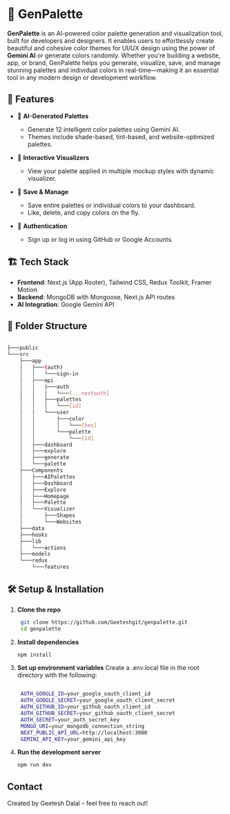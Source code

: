 # 🎨 GenPalette

**GenPalette** is an AI-powered color palette generation and visualization tool, built for developers and designers. It enables users to effortlessly create beautiful and cohesive color themes for UI/UX design using the power of **Gemini AI** or generate colors randomly. Whether you're building a website, app, or brand, GenPalette helps you generate, visualize, save, and manage stunning palettes and individual colors in real-time—making it an essential tool in any modern design or development workflow.

## 🚀 Features

- 🤖 **AI-Generated Palettes**
  - Generate 12 intelligent color palettes using Gemini AI.
  - Themes include shade-based, tint-based, and website-optimized palettes.

- 🧪 **Interactive Visualizers**
  - View your palette applied in multiple mockup styles with dynamic visualizer.

- 💾 **Save & Manage**
  - Save entire palettes or individual colors to your dashboard.
  - Like, delete, and copy colors on the fly.

- 👤 **Authentication**
  - Sign up or log in using GitHub or Google Accounts.

## 🏗️ Tech Stack

- **Frontend**: Next.js (App Router), Tailwind CSS, Redux Toolkit, Framer Motion
- **Backend**: MongoDB with Mongoose, Next.js API routes
- **AI Integration**: Google Gemini API

## 📁 Folder Structure

```bash

├───public
└───src
    ├───app
    │   ├───(auth)
    │   │   └───sign-in
    │   ├───api
    │   │   ├───auth
    │   │   │   └───[...nextauth]
    │   │   ├───palettes
    │   │   │   └───[id]
    │   │   └───user
    │   │       ├───color
    │   │       │   └───[hex]
    │   │       └───palette
    │   │           └───[id]
    │   ├───dashboard
    │   ├───explore
    │   ├───generate
    │   └───palette
    ├───Components
    │   ├───AIPalettes
    │   ├───Dashboard
    │   ├───Explore
    │   ├───Homepage
    │   ├───Palette
    │   └───Visualizer
    │       ├───Shapes
    │       └───Websites
    ├───data
    ├───hooks
    ├───lib
    │   └───actions
    ├───models
    └───redux
        └───features

```

## 🛠️ Setup & Installation

1. **Clone the repo**
   ```bash
    git clone https://github.com/Geeteshgit/genpalette.git
    cd genpalette

2. **Install dependencies**
   ```bash
   npm install

3. **Set up environment variables**
   Create a .env.local file in the root directory with the following:
   ```bash

    AUTH_GOOGLE_ID=your_google_oauth_client_id
    AUTH_GOOGLE_SECRET=your_google_oauth_client_secret
    AUTH_GITHUB_ID=your_github_oauth_client_id
    AUTH_GITHUB_SECRET=your_github_oauth_client_secret
    AUTH_SECRET=your_auth_secret_key
    MONGO_URI=your_mongodb_connection_string
    NEXT_PUBLIC_API_URL=http://localhost:3000
    GEMINI_API_KEY=your_gemini_api_key


4. **Run the development server**
   ```bash
   npm run dev

## Contact

Created by Geetesh Dalal – feel free to reach out!
